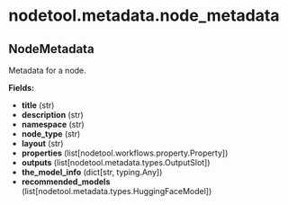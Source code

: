 # nodetool.metadata.node_metadata

## NodeMetadata

Metadata for a node.

**Fields:**
- **title** (str)
- **description** (str)
- **namespace** (str)
- **node_type** (str)
- **layout** (str)
- **properties** (list[nodetool.workflows.property.Property])
- **outputs** (list[nodetool.metadata.types.OutputSlot])
- **the_model_info** (dict[str, typing.Any])
- **recommended_models** (list[nodetool.metadata.types.HuggingFaceModel])


